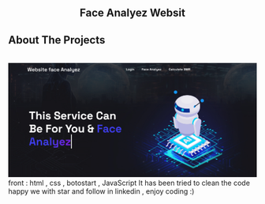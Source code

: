   <h2 align="center">Face Analyez  Websit</h2>
  <p align="center">
    
  </p>
</p>

## About The Projects
<br>

<img src="static/images/websit.png" alt="about">
front : html , css  , botostart , JavaScript
It has been tried to clean the code
happy we with star and follow in linkedin , enjoy coding :)